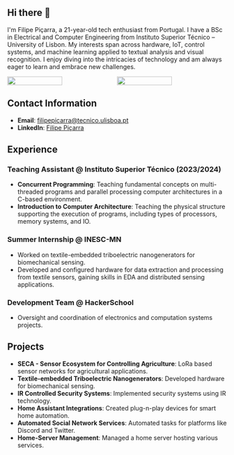 ## Hi there 👋

I'm Filipe Piçarra, a 21-year-old tech enthusiast from Portugal. I have a BSc in Electrical and Computer Engineering from Instituto Superior Técnico – University of Lisbon. My interests span across hardware, IoT, control systems, and machine learning applied to textual analysis and visual recognition. I enjoy diving into the intricacies of technology and am always eager to learn and embrace new challenges.

<div style="display: flex; flex-direction: row;">
  <img src="https://github-readme-stats.vercel.app/api?username=fpicarras&show_icons=true&theme=radical" width="50%" />
  <img src="https://github-readme-stats.vercel.app/api/top-langs/?username=fpicarras&layout=compact&theme=radical" width="50%" />
</div>

## Contact Information

- **Email**: filipepicarra@tecnico.ulisboa.pt
- **LinkedIn**: [Filipe Piçarra](https://linkedin.com/in/FilipePicarra)

## Experience

### Teaching Assistant @ Instituto Superior Técnico (2023/2024)
- **Concurrent Programming**: Teaching fundamental concepts on multi-threaded programs and parallel processing computer architectures in a C-based environment.
- **Introduction to Computer Architecture**: Teaching the physical structure supporting the execution of programs, including types of processors, memory systems, and IO.

### Summer Internship @ INESC-MN
- Worked on textile-embedded triboelectric nanogenerators for biomechanical sensing.
- Developed and configured hardware for data extraction and processing from textile sensors, gaining skills in EDA and distributed sensing applications.

### Development Team @ HackerSchool
- Oversight and coordination of electronics and computation systems projects.

## Projects
- **SECA - Sensor Ecosystem for Controlling Agriculture**: LoRa based sensor networks for agricultural applications.
- **Textile-embedded Triboelectric Nanogenerators**: Developed hardware for biomechanical sensing.
- **IR Controlled Security Systems**: Implemented security systems using IR technology.
- **Home Assistant Integrations**: Created plug-n-play devices for smart home automation.
- **Automated Social Network Services**: Automated tasks for platforms like Discord and Twitter.
- **Home-Server Management**: Managed a home server hosting various services.

<!--
**fpicarras/fpicarras** is a ✨ _special_ ✨ repository because its `README.md` (this file) appears on your GitHub profile.

Here are some ideas to get you started:

- 🔭 I’m currently working on ...
- 🌱 I’m currently learning ...
- 👯 I’m looking to collaborate on ...
- 🤔 I’m looking for help with ...
- 💬 Ask me about ...
- 📫 How to reach me: ...
- 😄 Pronouns: ...
- ⚡ Fun fact: ...
-->
